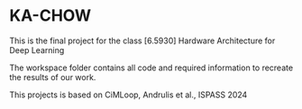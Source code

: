 # KA-CHOW

This is the final project for the class [6.5930] Hardware Architecture for Deep Learning

The workspace folder contains all code and required information to recreate the results of our work.

This projects is based on CiMLoop, Andrulis et al., ISPASS  2024
